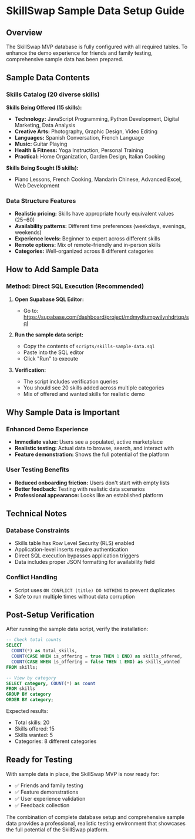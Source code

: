 # SkillSwap Sample Data Setup Guide

## Overview

The SkillSwap MVP database is fully configured with all required tables. To enhance the demo experience for friends and family testing, comprehensive sample data has been prepared.

## Sample Data Contents

### Skills Catalog (20 diverse skills)

**Skills Being Offered (15 skills):**
- **Technology:** JavaScript Programming, Python Development, Digital Marketing, Data Analysis
- **Creative Arts:** Photography, Graphic Design, Video Editing  
- **Languages:** Spanish Conversation, French Language
- **Music:** Guitar Playing
- **Health & Fitness:** Yoga Instruction, Personal Training
- **Practical:** Home Organization, Garden Design, Italian Cooking

**Skills Being Sought (5 skills):**
- Piano Lessons, French Cooking, Mandarin Chinese, Advanced Excel, Web Development

### Data Structure Features
- **Realistic pricing:** Skills have appropriate hourly equivalent values ($25-$60)
- **Availability patterns:** Different time preferences (weekdays, evenings, weekends)
- **Experience levels:** Beginner to expert across different skills
- **Remote options:** Mix of remote-friendly and in-person skills
- **Categories:** Well-organized across 8 different categories

## How to Add Sample Data

### Method: Direct SQL Execution (Recommended)

1. **Open Supabase SQL Editor:**
   - Go to: https://supabase.com/dashboard/project/mdmydtumpwilynhdrtqp/sql

2. **Run the sample data script:**
   - Copy the contents of `scripts/skills-sample-data.sql`
   - Paste into the SQL editor
   - Click "Run" to execute

3. **Verification:**
   - The script includes verification queries
   - You should see 20 skills added across multiple categories
   - Mix of offered and wanted skills for realistic demo

## Why Sample Data is Important

### Enhanced Demo Experience
- **Immediate value:** Users see a populated, active marketplace
- **Realistic testing:** Actual data to browse, search, and interact with
- **Feature demonstration:** Shows the full potential of the platform

### User Testing Benefits
- **Reduced onboarding friction:** Users don't start with empty lists
- **Better feedback:** Testing with realistic data scenarios
- **Professional appearance:** Looks like an established platform

## Technical Notes

### Database Constraints
- Skills table has Row Level Security (RLS) enabled
- Application-level inserts require authentication
- Direct SQL execution bypasses application triggers
- Data includes proper JSON formatting for availability field

### Conflict Handling
- Script uses `ON CONFLICT (title) DO NOTHING` to prevent duplicates
- Safe to run multiple times without data corruption

## Post-Setup Verification

After running the sample data script, verify the installation:

```sql
-- Check total counts
SELECT 
  COUNT(*) as total_skills,
  COUNT(CASE WHEN is_offering = true THEN 1 END) as skills_offered,
  COUNT(CASE WHEN is_offering = false THEN 1 END) as skills_wanted
FROM skills;

-- View by category
SELECT category, COUNT(*) as count 
FROM skills 
GROUP BY category 
ORDER BY category;
```

Expected results:
- Total skills: 20
- Skills offered: 15
- Skills wanted: 5
- Categories: 8 different categories

## Ready for Testing

With sample data in place, the SkillSwap MVP is now ready for:
- ✅ Friends and family testing
- ✅ Feature demonstrations  
- ✅ User experience validation
- ✅ Feedback collection

The combination of complete database setup and comprehensive sample data provides a professional, realistic testing environment that showcases the full potential of the SkillSwap platform.
